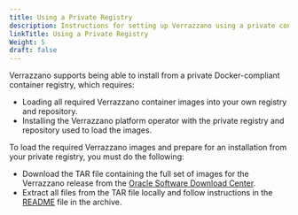 ```yaml
---
title: Using a Private Registry
description: Instructions for setting up Verrazzano using a private container registry
linkTitle: Using a Private Registry
Weight: 5
draft: false
---
```



Verrazzano supports being able to install from a private Docker-compliant container registry, which requires:

* Loading all required Verrazzano container images into your own registry and repository.
* Installing the Verrazzano platform operator with the private registry and repository used to load the images.

To load the required Verrazzano images and prepare for an installation from your private registry, you must do the following:

* Download the TAR file containing the full set of images for the Verrazzano release from the [Oracle Software Download Center](https://www.oracle.com/downloads/).
* Extract all files from the TAR file locally and follow instructions in the [README](https://github.com/verrazzano/verrazzano/blob/master/tools/scripts/README.md)
  file in the archive.
